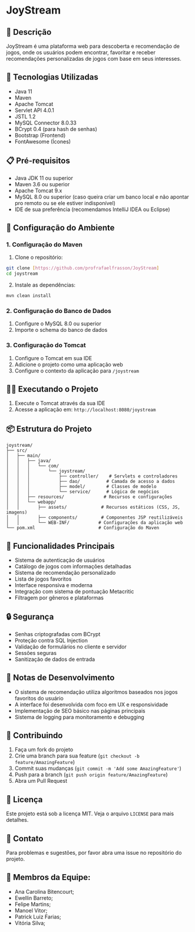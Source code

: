 # JoyStream

## 📝 Descrição
JoyStream é uma plataforma web para descoberta e recomendação de jogos, onde os usuários podem encontrar, favoritar e receber recomendações personalizadas de jogos com base em seus interesses.

## 🚀 Tecnologias Utilizadas
- Java 11
- Maven
- Apache Tomcat
- Servlet API 4.0.1
- JSTL 1.2
- MySQL Connector 8.0.33
- BCrypt 0.4 (para hash de senhas)
- Bootstrap (Frontend)
- FontAwesome (Ícones)

## 📋 Pré-requisitos
- Java JDK 11 ou superior
- Maven 3.6 ou superior
- Apache Tomcat 9.x
- MySQL 8.0 ou superior (caso queira criar um banco local e não apontar pro remoto ou se ele estiver indisponível)
- IDE de sua preferência (recomendamos IntelliJ IDEA ou Eclipse)

## 🔧 Configuração do Ambiente

### 1. Configuração do Maven
1. Clone o repositório:
```bash
git clone [https://github.com/profrafaelfrasson/JoyStream]
cd joystream
```

2. Instale as dependências:
```bash
mvn clean install
```

### 2. Configuração do Banco de Dados
1. Configure o MySQL 8.0 ou superior
2. Importe o schema do banco de dados

### 3. Configuração do Tomcat
1. Configure o Tomcat em sua IDE
2. Adicione o projeto como uma aplicação web
3. Configure o contexto da aplicação para `/joystream`

## 🏃‍♂️ Executando o Projeto
1. Execute o Tomcat através da sua IDE
2. Acesse a aplicação em: `http://localhost:8080/joystream`

## 📦 Estrutura do Projeto
```
joystream/
├── src/
│   ├── main/
│   │   ├── java/
│   │   │   └── com/
│   │   │       └── joystream/
│   │   │           ├── controller/    # Servlets e controladores
│   │   │           ├── dao/          # Camada de acesso a dados
│   │   │           ├── model/        # Classes de modelo
│   │   │           └── service/      # Lógica de negócios
│   │   ├── resources/               # Recursos e configurações
│   │   └── webapp/
│   │       ├── assets/             # Recursos estáticos (CSS, JS, imagens)
│   │       ├── components/         # Componentes JSP reutilizáveis
│   │       └── WEB-INF/           # Configurações da aplicação web
└── pom.xml                        # Configuração do Maven
```

## 🌟 Funcionalidades Principais
- Sistema de autenticação de usuários
- Catálogo de jogos com informações detalhadas
- Sistema de recomendação personalizado
- Lista de jogos favoritos
- Interface responsiva e moderna
- Integração com sistema de pontuação Metacritic
- Filtragem por gêneros e plataformas

## 🔒 Segurança
- Senhas criptografadas com BCrypt
- Proteção contra SQL Injection
- Validação de formulários no cliente e servidor
- Sessões seguras
- Sanitização de dados de entrada

## 📝 Notas de Desenvolvimento
- O sistema de recomendação utiliza algoritmos baseados nos jogos favoritos do usuário
- A interface foi desenvolvida com foco em UX e responsividade
- Implementação de SEO básico nas páginas principais
- Sistema de logging para monitoramento e debugging

## 🤝 Contribuindo
1. Faça um fork do projeto
2. Crie uma branch para sua feature (`git checkout -b feature/AmazingFeature`)
3. Commit suas mudanças (`git commit -m 'Add some AmazingFeature'`)
4. Push para a branch (`git push origin feature/AmazingFeature`)
5. Abra um Pull Request

## 📄 Licença
Este projeto está sob a licença MIT. Veja o arquivo `LICENSE` para mais detalhes.

## 📧 Contato
Para problemas e sugestões, por favor abra uma issue no repositório do projeto. 

## 👥 Membros da Equipe:

- Ana Carolina Bitencourt;
- Ewellin Barreto;
- Felipe Martins;
- Manoel Vitor;
- Patrick Luiz Farias;
- Vitória Silva;



